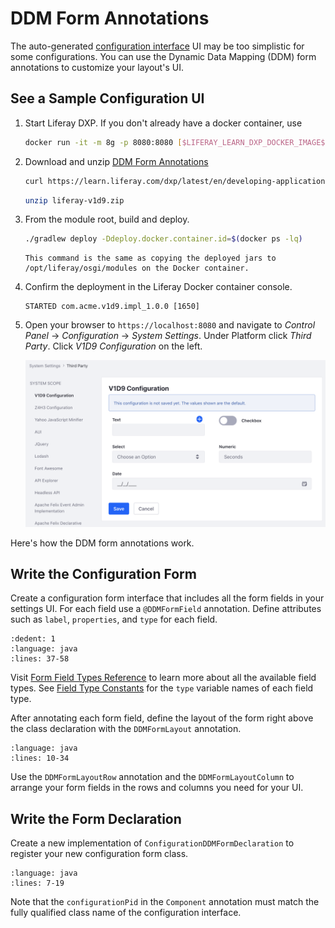 # DDM Form Annotations

The auto-generated [configuration interface](./setting-and-accessing-configurations.html#creating-the-configuration-interface) UI may be too simplistic for some configurations. You can use the Dynamic Data Mapping (DDM) form annotations to customize your layout's UI.

## See a Sample Configuration UI

1. Start Liferay DXP. If you don't already have a docker container, use

    ```bash
    docker run -it -m 8g -p 8080:8080 [$LIFERAY_LEARN_DXP_DOCKER_IMAGE$]
    ```

1. Download and unzip [DDM Form Annotations](./liferay-v1d9.zip)

    ```bash
    curl https://learn.liferay.com/dxp/latest/en/developing-applications/core-frameworks/configuration-framework/liferay-v3d9.zip -O
    ```

    ```bash
    unzip liferay-v1d9.zip
    ```

1. From the module root, build and deploy.

    ```bash
    ./gradlew deploy -Ddeploy.docker.container.id=$(docker ps -lq)
    ```

    ```{note}
    This command is the same as copying the deployed jars to /opt/liferay/osgi/modules on the Docker container.
    ```

1. Confirm the deployment in the Liferay Docker container console.

    ```
    STARTED com.acme.v1d9.impl_1.0.0 [1650]
    ```

1. Open your browser to `https://localhost:8080` and navigate to *Control Panel* &rarr; *Configuration* &rarr; *System Settings*. Under Platform click *Third Party*. Click *V1D9 Configuration* on the left.

    ![The UI layout is customized by DDM form annotations.](./ddm-form-annotations/images/01.png)

Here's how the DDM form annotations work.

## Write the Configuration Form

Create a configuration form interface that includes all the form fields in your settings UI. For each field use a `@DDMFormField` annotation. Define attributes such as `label`, `properties`, and `type` for each field.

```{literalinclude} ./ddm-form-annotations/resources/liferay-v1d9.zip/v1d9-impl/src/main/java/com/acme/v1d9/internal/configuration/admin/definition/V1D9ConfigurationForm.java
:dedent: 1
:language: java
:lines: 37-58
```

Visit [Form Field Types Reference](../../../process-automation/forms/creating-and-managing-forms/forms-field-types-reference.md) to learn more about all the available field types. See [Field Type Constants](https://github.com/liferay/liferay-portal/blob/master/modules/apps/dynamic-data-mapping/dynamic-data-mapping-form-field-type-api/src/main/java/com/liferay/dynamic/data/mapping/form/field/type/constants/DDMFormFieldTypeConstants.java) for the `type` variable names of each field type.

After annotating each form field, define the layout of the form right above the class declaration with the `DDMFormLayout` annotation.

```{literalinclude} ./ddm-form-annotations/resources/liferay-v1d9.zip/v1d9-impl/src/main/java/com/acme/v1d9/internal/configuration/admin/definition/V1D9ConfigurationForm.java
:language: java
:lines: 10-34
```

Use the `DDMFormLayoutRow` annotation and the `DDMFormLayoutColumn` to arrange your form fields in the rows and columns you need for your UI.

## Write the Form Declaration

Create a new implementation of `ConfigurationDDMFormDeclaration` to register your new configuration form class. 

```{literalinclude} ./ddm-form-annotations/resources/liferay-v1d9.zip/v1d9-impl/src/main/java/com/acme/v1d9/internal/configuration/admin/definition/V1D9ConfigurationDDMFormDeclaration.java
:language: java
:lines: 7-19
```

Note that the `configurationPid` in the `Component` annotation must match the fully qualified class name of the configuration interface.
